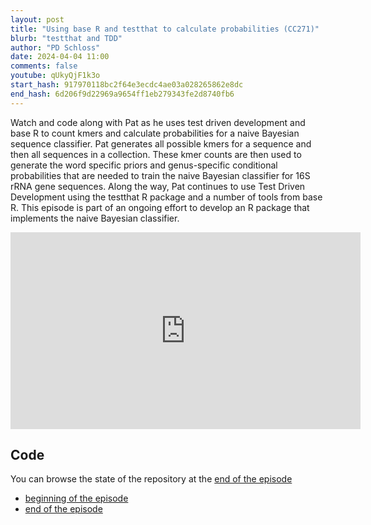 ```yaml
---
layout: post
title: "Using base R and testthat to calculate probabilities (CC271)"
blurb: "testthat and TDD"
author: "PD Schloss"
date: 2024-04-04 11:00
comments: false
youtube: qUkyQjF1k3o
start_hash: 917970118bc2f64e3ecdc4ae03a028265862e8dc
end_hash: 6d206f9d22969a9654ff1eb279343fe2d8740fb6
---
```


Watch and code along with Pat as he uses test driven development and base R to count kmers and calculate probabilities for a naive Bayesian sequence classifier. Pat generates all possible kmers for a sequence and then all sequences in a collection. These kmer counts are then used to generate the word specific priors and genus-specific conditional probabilities that are needed to train the naive Bayesian classifier for 16S rRNA gene sequences. Along the way, Pat continues to use Test Driven Development using the testthat R package and a number of tools from base R. This episode is part of an ongoing effort to develop an R package that implements the naive Bayesian classifier.

<iframe style="margin: 0 auto;display:block;" width="560" height="315" src="https://www.youtube.com/embed/{{ page.youtube }}" frameborder="0" allow="accelerometer; autoplay; encrypted-media; gyroscope; picture-in-picture" allowfullscreen></iframe>

## Code

You can browse the state of the repository at the [end of the episode](https://github.com/riffomonas/phylotyper/tree/{{page.end_hash}})

* [beginning of the episode](https://github.com/riffomonas/drought_index/tree/{{page.start_hash}})
* [end of the episode](https://github.com/riffomonas/drought_index/tree/{{page.end_hash}})
